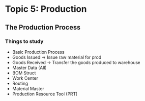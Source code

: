 # Topic 5: Production

## The Production Process


### Things to study

- Basic Production Process
- Goods Issued -> Issue raw material for prod    
- Goods Received -> Transfer the goods produced to warehouse
- Master Data (All)
- BOM Struct
- Work Center
- Routing
- Material Master
- Production Resource Tool (PRT)